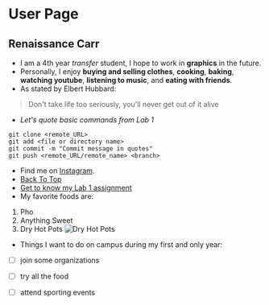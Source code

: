 # User Page #
## Renaissance Carr ##
- I am a 4th year *transfer* student, I hope to work in **graphics** in the future.
- Personally, I enjoy **buying and selling clothes**, **cooking**, **baking**, **watching youtube**, **listening to music**, and **eating with friends**.
- As stated by Elbert Hubbard:
 > Don't take life too seriously, you'll never get out of it alive
- *Let's quote basic commands from Lab 1*
```
git clone <remote_URL>
git add <file or directory name>
git commit -m "Commit message in quotes"
git push <remote_URL/remote_name> <branch>
```
- Find me on [Instagram](https://instagram.com/renaissancejlc).
- [Back To Top](#User-Page)
- [Get to know my Lab 1 assignment](README.md)
- My favorite foods are:
1. Pho
2. Anything Sweet
3. Dry Hot Pots 
   ![Dry Hot Pots](https://media-cdn.tripadvisor.com/media/photo-p/0c/14/a8/48/photo0jpg.jpg)
- Things I want to do on campus during my first and only year:
- [ ] join some organizations
- [ ] try all the food
- [ ] attend sporting events


